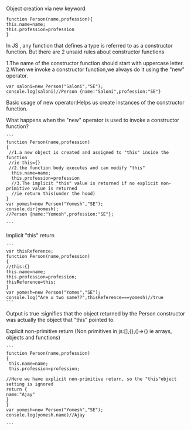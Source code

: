 Object creation via new keyword

```
function Person(name,profession){
this.name=name;
this.profession=profession
}
```
 In JS , any function that defines a type is referred to as a constructor function.
 But there are 2 unsaid rules about constructor functions
       
   1.The name of the constructor function should start with uppercase letter.
   2.When we invoke a constructor function,we always do it using the "new" operator.
   
    
    var saloni=new Person("Saloni","SE");
    console.log(saloni)//Person {name:"Saloni",profession:"SE"}
    
    
  Basic usage of new operator:Helps us create instances of the constructor function.


  What happens when the "new" operator is used to invoke a constructor function?
    
    ```
    function Person(name,profession)
    {
     //1.a new object is created and assigned to "this" inside the function
     //ie this={}
     //2.the function body executes and can modify "this"
      this.name=name;
      this.profession=profession
      //3.The implicit "this" value is returned if no explicit non-primitive value is returned
      //ie return this(under the hood)
    }
    var yomesh=new Person("Yomesh","SE");
    console.dir(yomesh);
    //Person {name:"Yomesh",profession:"SE"};
    
    ```
    
  Implicit "this" return
    
    ```
    var thisReference;
    function Person(name,profession)
    {
    //this:{}
    this.name=name;
    this.profession=profession;
    thisReference=this;
    }
    var yomesh=new Person("Yomes","SE");
    console.log("Are u two same??",thisReference===yomesh)//true
    ```
  Output is true :signifies that the object returned by the Person constructor was actually the object that "this" pointed to.



  Explicit non-primitive return
  (Non primitives in js:[],{},()=>{} ie arrays, objects and functions)

    ```
    function Person(name,profession)
    {
     this.name=name;
     this.profession=profession;
    
    //Here we have explicit non-primitive return, so the "this"object setting is ignored
    return {
    name:"Ajay"
    }
    }
    var yomesh=new Person("Yomesh","SE");
    console.log(yomesh.name)//Ajay
    
    ```
